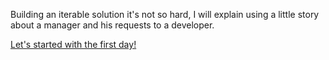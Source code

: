 Building an iterable solution it's not so hard, I will explain using a little story about a manager and his requests to a developer.

[Let's started with the first day!](https://github.com/kennethfreitas/a-different-todo/tree/day-1)
